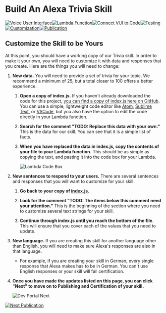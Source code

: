 # Build An Alexa Trivia Skill
[![Voice User Interface](https://m.media-amazon.com/images/G/01/mobile-apps/dex/alexa/alexa-skills-kit/tutorials/navigation/1-locked._TTH_.png)](./1-voice-user-interface.md)[![Lambda Function](https://m.media-amazon.com/images/G/01/mobile-apps/dex/alexa/alexa-skills-kit/tutorials/navigation/2-locked._TTH_.png)](./2-lambda-function.md)[![Connect VUI to Code](https://m.media-amazon.com/images/G/01/mobile-apps/dex/alexa/alexa-skills-kit/tutorials/navigation/3-locked._TTH_.png)](./3-connect-vui-to-code.md)[![Testing](https://m.media-amazon.com/images/G/01/mobile-apps/dex/alexa/alexa-skills-kit/tutorials/navigation/4-locked._TTH_.png)](./4-testing.md)[![Customization](https://m.media-amazon.com/images/G/01/mobile-apps/dex/alexa/alexa-skills-kit/tutorials/navigation/5-on._TTH_.png)](./5-customization.md)[![Publication](https://m.media-amazon.com/images/G/01/mobile-apps/dex/alexa/alexa-skills-kit/tutorials/navigation/6-off._TTH_.png)](./6-publication.md)

## Customize the Skill to be Yours

At this point, you should have a working copy of our Trivia skill.  In order to make it your own, you will need to customize it with data and responses that you create.  Here are the things you will need to change:

1.  **New data.** You will need to provide a set of trivia for your topic.  We recommend a minimum of 25, but a total closer to 100 offers a better experience.

    1.  **Open a copy of index.js.** If you haven't already downloaded the code for this project, [you can find a copy of index.js here on GitHub](https://github.com/alexa/skill-sample-nodejs-trivia/blob/en-US/lambda/custom/index.js).  You can use a simple, lightweight code editor like [Atom](http://atom.io), [Sublime Text](http://sublimetext.com), or [VSCode](http://code.visualstudio.com), but you also have the option to edit the code directly in your Lambda function.

    2.  **Search for the comment "TODO: Replace this data with your own."**  This is the data for our skill.  You can see that it is a simple list of facts.

    3.  **When you have replaced the data in index.js, copy the contents of your file to your Lambda function.**  This should be as simple as copying the text, and pasting it into the code box for your Lambda.

        ![Lambda Code Box](https://m.media-amazon.com/images/G/01/mobile-apps/dex/alexa/alexa-skills-kit/tutorials/fact/5-1-5-lambda-code-box._TTH_.png)

2.  **New sentences to respond to your users.** There are several sentences and responses that you will want to customize for your skill.

    1.  **Go back to your copy of [index.js](https://github.com/alexa/skill-sample-nodejs-trivia/blob/en-US/lambda/custom/index.js).**

    2.  **Look for the comment "TODO: The items below this comment need your attention."** This is the beginning of the section where you need to customize several text strings for your skill.

    3.  **Continue through index.js until you reach the bottom of the file.**  This will ensure that you cover each of the values that you need to update.

3.  **New language.** If you are creating this skill for another language other than English, you will need to make sure Alexa's responses are also in that language.

    *  For example, if you are creating your skill in German, every single response that Alexa makes has to be in German.  You can't use English responses or your skill will fail certification.

4.  **Once you have made the updates listed on this page, you can click "Next" to move on to Publishing and Certification of your skill.**

    ![Dev Portal Next](https://m.media-amazon.com/images/G/01/mobile-apps/dex/alexa/alexa-skills-kit/tutorials/general/3-7-next-button._TTH_.png)


[![Next Publication](m.media-amazon.com/images/G/01/mobile-apps/dex/alexa/alexa-skills-kit/tutorials/general/buttons/button_next_publication._TTH_.png)](6-publication)
